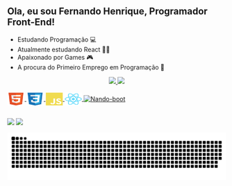 ## Ola, eu sou Fernando Henrique, Programador Front-End!

- Estudando Programação 💻
- Atualmente estudando React 👨‍💻
- Apaixonado por Games 🎮
- A procura do Primeiro Emprego em Programação 💼

<div align="center">
  <a href="https://github.com/TI-fernando">
  <img height="180em" src="https://github-readme-stats.vercel.app/api?username=TI-fernando&show_icons=true&theme=chartreuse-dark&include_all_commits=true&count_private=true"/>
  <img height="180em" src="https://github-readme-stats.vercel.app/api/top-langs/?username=TI-fernando&layout=compact&langs_count=7&theme=chartreuse-dark"/>
</div>
  
 <div style="display: inline_block"><br>
   <img align="center" alt="Nando-HTML" height="30" width="40" src="https://raw.githubusercontent.com/devicons/devicon/master/icons/html5/html5-original.svg">
  <img align="center" alt="Nando-CSS" height="30" width="40" src="https://raw.githubusercontent.com/devicons/devicon/master/icons/css3/css3-original.svg">
  <img align="center" alt="Nando-Js" height="30" width="40" src="https://raw.githubusercontent.com/devicons/devicon/master/icons/javascript/javascript-plain.svg">
  <img align="center" alt="Nando-React" height="30" width="40" src="https://raw.githubusercontent.com/devicons/devicon/master/icons/react/react-original.svg">
   <img align="center" alt="Nando-boot" height="30" width="40" src="https://cdn.jsdelivr.net/gh/devicons/devicon/icons/bootstrap/bootstrap-original.svg"/>
 </div>
  
  ##
  
  <div>
    <a href="https://www.instagram.com/fernandohenrique654/" target="_blank"><img src="https://img.shields.io/badge/-Instagram-%23E4405F?style=for-the-badge&logo=instagram&logoColor=white" target="_blank"></a>
    <a href="https://www.linkedin.com/in/fernandohenrique654/" target="_blank"><img src="https://img.shields.io/badge/-LinkedIn-%230077B5?style=for-the-badge&logo=linkedin&logoColor=white" target="_blank"></a>
    
![Snake animation](https://github.com/TI-fernando/TI-fernando/blob/output/github-contribution-grid-snake.svg)
    
  </div>
